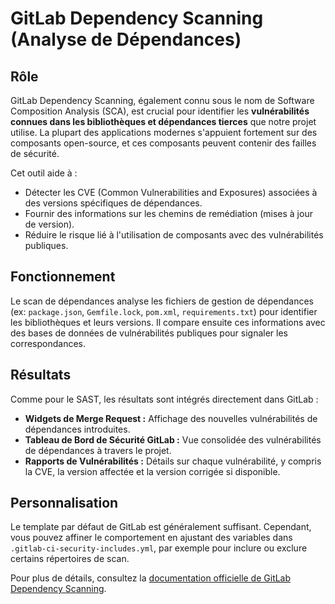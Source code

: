 # GitLab Dependency Scanning (Analyse de Dépendances)

## Rôle

GitLab Dependency Scanning, également connu sous le nom de Software Composition Analysis (SCA), est crucial pour identifier les **vulnérabilités connues dans les bibliothèques et dépendances tierces** que notre projet utilise. La plupart des applications modernes s'appuient fortement sur des composants open-source, et ces composants peuvent contenir des failles de sécurité.

Cet outil aide à :
* Détecter les CVE (Common Vulnerabilities and Exposures) associées à des versions spécifiques de dépendances.
* Fournir des informations sur les chemins de remédiation (mises à jour de version).
* Réduire le risque lié à l'utilisation de composants avec des vulnérabilités publiques.

## Fonctionnement

Le scan de dépendances analyse les fichiers de gestion de dépendances (ex: `package.json`, `Gemfile.lock`, `pom.xml`, `requirements.txt`) pour identifier les bibliothèques et leurs versions. Il compare ensuite ces informations avec des bases de données de vulnérabilités publiques pour signaler les correspondances.

## Résultats

Comme pour le SAST, les résultats sont intégrés directement dans GitLab :

* **Widgets de Merge Request :** Affichage des nouvelles vulnérabilités de dépendances introduites.
* **Tableau de Bord de Sécurité GitLab :** Vue consolidée des vulnérabilités de dépendances à travers le projet.
* **Rapports de Vulnérabilités :** Détails sur chaque vulnérabilité, y compris la CVE, la version affectée et la version corrigée si disponible.

## Personnalisation

Le template par défaut de GitLab est généralement suffisant. Cependant, vous pouvez affiner le comportement en ajustant des variables dans `.gitlab-ci-security-includes.yml`, par exemple pour inclure ou exclure certains répertoires de scan.

Pour plus de détails, consultez la [documentation officielle de GitLab Dependency Scanning](https://docs.gitlab.com/ee/user/application_security/dependency_scanning/).

